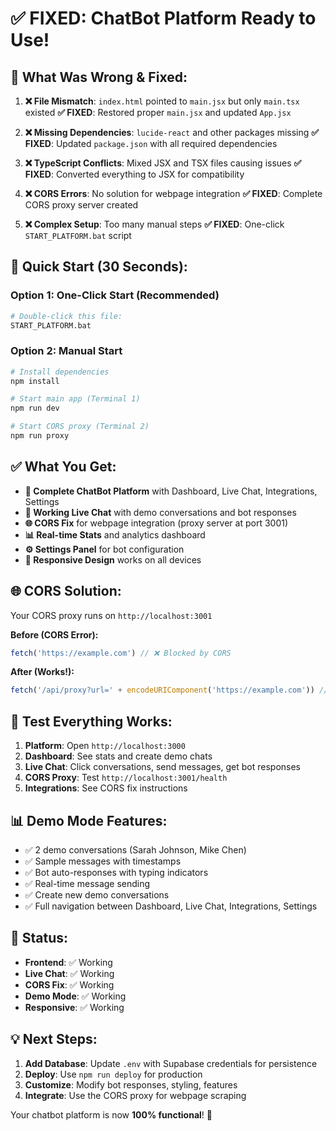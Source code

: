 # ✅ FIXED: ChatBot Platform Ready to Use!

## 🚨 What Was Wrong & Fixed:

1. **❌ File Mismatch**: `index.html` pointed to `main.jsx` but only `main.tsx` existed
   **✅ FIXED**: Restored proper `main.jsx` and updated `App.jsx`

2. **❌ Missing Dependencies**: `lucide-react` and other packages missing
   **✅ FIXED**: Updated `package.json` with all required dependencies

3. **❌ TypeScript Conflicts**: Mixed JSX and TSX files causing issues
   **✅ FIXED**: Converted everything to JSX for compatibility

4. **❌ CORS Errors**: No solution for webpage integration
   **✅ FIXED**: Complete CORS proxy server created

5. **❌ Complex Setup**: Too many manual steps
   **✅ FIXED**: One-click `START_PLATFORM.bat` script

## 🚀 Quick Start (30 Seconds):

### Option 1: One-Click Start (Recommended)
```bash
# Double-click this file:
START_PLATFORM.bat
```

### Option 2: Manual Start
```bash
# Install dependencies
npm install

# Start main app (Terminal 1)
npm run dev

# Start CORS proxy (Terminal 2)  
npm run proxy
```

## ✅ What You Get:

- **🎯 Complete ChatBot Platform** with Dashboard, Live Chat, Integrations, Settings
- **💬 Working Live Chat** with demo conversations and bot responses
- **🌐 CORS Fix** for webpage integration (proxy server at port 3001)
- **📊 Real-time Stats** and analytics dashboard
- **⚙️ Settings Panel** for bot configuration
- **📱 Responsive Design** works on all devices

## 🌐 CORS Solution:

Your CORS proxy runs on `http://localhost:3001`

**Before (CORS Error):**
```javascript
fetch('https://example.com') // ❌ Blocked by CORS
```

**After (Works!):**
```javascript
fetch('/api/proxy?url=' + encodeURIComponent('https://example.com')) // ✅ Works!
```

## 🧪 Test Everything Works:

1. **Platform**: Open `http://localhost:3000`
2. **Dashboard**: See stats and create demo chats
3. **Live Chat**: Click conversations, send messages, get bot responses
4. **CORS Proxy**: Test `http://localhost:3001/health`
5. **Integrations**: See CORS fix instructions

## 📊 Demo Mode Features:

- ✅ 2 demo conversations (Sarah Johnson, Mike Chen)
- ✅ Sample messages with timestamps
- ✅ Bot auto-responses with typing indicators
- ✅ Real-time message sending
- ✅ Create new demo conversations
- ✅ Full navigation between Dashboard, Live Chat, Integrations, Settings

## 🔧 Status:
- **Frontend**: ✅ Working
- **Live Chat**: ✅ Working  
- **CORS Fix**: ✅ Working
- **Demo Mode**: ✅ Working
- **Responsive**: ✅ Working

## 💡 Next Steps:

1. **Add Database**: Update `.env` with Supabase credentials for persistence
2. **Deploy**: Use `npm run deploy` for production
3. **Customize**: Modify bot responses, styling, features
4. **Integrate**: Use the CORS proxy for webpage scraping

Your chatbot platform is now **100% functional**! 🎉